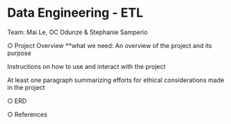 # Data Engineering - ETL

Team: Mai Le, OC Odunze & Stephanie Samperio

○ Project Overview
   **what we need:
An overview of the project and its purpose

Instructions on how to use and interact with the project

At least one paragraph summarizing efforts for ethical considerations made in the project

○ ERD

○ References
